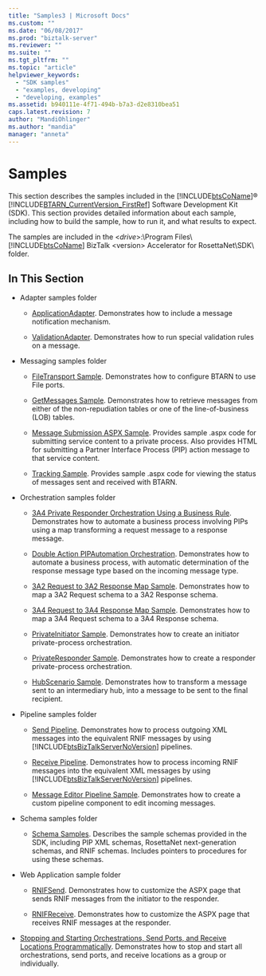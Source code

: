 ```yaml
---
title: "Samples3 | Microsoft Docs"
ms.custom: ""
ms.date: "06/08/2017"
ms.prod: "biztalk-server"
ms.reviewer: ""
ms.suite: ""
ms.tgt_pltfrm: ""
ms.topic: "article"
helpviewer_keywords: 
  - "SDK samples"
  - "examples, developing"
  - "developing, examples"
ms.assetid: b940111e-4f71-494b-b7a3-d2e8310bea51
caps.latest.revision: 7
author: "MandiOhlinger"
ms.author: "mandia"
manager: "anneta"
---
```

# Samples
This section describes the samples included in the [!INCLUDE[btsCoName](../../includes/btsconame-md.md)]® [!INCLUDE[BTARN_CurrentVersion_FirstRef](../../includes/btarn-currentversion-firstref-md.md)] Software Development Kit (SDK). This section provides detailed information about each sample, including how to build the sample, how to run it, and what results to expect.  
  
 The samples are included in the \<*drive*>:\Program Files\\[!INCLUDE[btsCoName](../../includes/btsconame-md.md)] BizTalk \<version> Accelerator for RosettaNet\SDK\ folder.  
  
## In This Section  
  
-   Adapter samples folder  
  
    -   [ApplicationAdapter](../../adapters-and-accelerators/accelerator-rosettanet/applicationadapter.md). Demonstrates how to include a message notification mechanism.  
  
    -   [ValidationAdapter](../../adapters-and-accelerators/accelerator-rosettanet/validationadapter.md). Demonstrates how to run special validation rules on a message.  
  
-   Messaging samples folder  
  
    -   [FileTransport Sample](../../adapters-and-accelerators/accelerator-rosettanet/filetransport-sample.md). Demonstrates how to configure BTARN to use File ports.  
  
    -   [GetMessages Sample](../../adapters-and-accelerators/accelerator-rosettanet/getmessages-sample.md). Demonstrates how to retrieve messages from either of the non-repudiation tables or one of the line-of-business (LOB) tables.  
  
    -   [Message Submission ASPX Sample](../../adapters-and-accelerators/accelerator-rosettanet/message-submission-aspx-sample.md). Provides sample .aspx code for submitting service content to a private process. Also provides HTML for submitting a Partner Interface Process (PIP) action message to that service content.  
  
    -   [Tracking Sample](../../adapters-and-accelerators/accelerator-rosettanet/tracking-sample.md). Provides sample .aspx code for viewing the status of messages sent and received with BTARN.  
  
-   Orchestration samples folder  
  
    -   [3A4 Private Responder Orchestration Using a Business Rule](../../adapters-and-accelerators/accelerator-rosettanet/3a4-private-responder-orchestration-using-a-business-rule.md). Demonstrates how to automate a business process involving PIPs using a map transforming a request message to a response message.  
  
    -   [Double Action PIPAutomation Orchestration](../../adapters-and-accelerators/accelerator-rosettanet/double-action-pipautomation-orchestration.md). Demonstrates how to automate a business process, with automatic determination of the response message type based on the incoming message type.  
  
    -   [3A2 Request to 3A2 Response Map Sample](../../adapters-and-accelerators/accelerator-rosettanet/3a2-request-to-3a2-response-map-sample.md). Demonstrates how to map a 3A2 Request schema to a 3A2 Response schema.  
  
    -   [3A4 Request to 3A4 Response Map Sample](../../adapters-and-accelerators/accelerator-rosettanet/3a4-request-to-3a4-response-map-sample.md). Demonstrates how to map a 3A4 Request schema to a 3A4 Response schema.  
  
    -   [PrivateInitiator Sample](../../adapters-and-accelerators/accelerator-rosettanet/privateinitiator-sample.md). Demonstrates how to create an initiator private-process orchestration.  
  
    -   [PrivateResponder Sample](../../adapters-and-accelerators/accelerator-rosettanet/privateresponder-sample.md). Demonstrates how to create a responder private-process orchestration.  
  
    -   [HubScenario Sample](../../adapters-and-accelerators/accelerator-rosettanet/hubscenario-sample.md). Demonstrates how to transform a message sent to an intermediary hub, into a message to be sent to the final recipient.  
  
-   Pipeline samples folder  
  
    -   [Send Pipeline](../../adapters-and-accelerators/accelerator-rosettanet/send-pipeline.md). Demonstrates how to process outgoing XML messages into the equivalent RNIF messages by using [!INCLUDE[btsBizTalkServerNoVersion](../../includes/btsbiztalkservernoversion-md.md)] pipelines.  
  
    -   [Receive Pipeline](../../adapters-and-accelerators/accelerator-rosettanet/receive-pipeline.md). Demonstrates how to process incoming RNIF messages into the equivalent XML messages by using [!INCLUDE[btsBizTalkServerNoVersion](../../includes/btsbiztalkservernoversion-md.md)] pipelines.  
  
    -   [Message Editor Pipeline Sample](../../adapters-and-accelerators/accelerator-rosettanet/message-editor-pipeline-sample.md). Demonstrates how to create a custom pipeline component to edit incoming messages.  
  
-   Schema samples folder  
  
    -   [Schema Samples](../../adapters-and-accelerators/accelerator-rosettanet/schema-samples.md). Describes the sample schemas provided in the SDK, including PIP XML schemas, RosettaNet next-generation schemas, and RNIF schemas. Includes pointers to procedures for using these schemas.  
  
-   Web Application sample folder  
  
    -   [RNIFSend](../../adapters-and-accelerators/accelerator-rosettanet/rnifsend.md). Demonstrates how to customize the ASPX page that sends RNIF messages from the initiator to the responder.  
  
    -   [RNIFReceive](../../adapters-and-accelerators/accelerator-rosettanet/rnifreceive.md). Demonstrates how to customize the ASPX page that receives RNIF messages at the responder.  
  
-   [Stopping and Starting Orchestrations, Send Ports, and Receive Locations Programmatically](../../adapters-and-accelerators/accelerator-rosettanet/code-to-stop-and-start-orchestrations-send-ports-and-receive-locations.md). Demonstrates how to stop and start all orchestrations, send ports, and receive locations as a group or individually.
